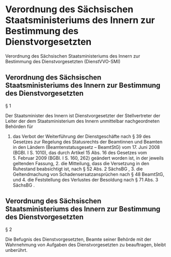 # Verordnung des Sächsischen Staatsministeriums des Innern zur Bestimmung des Dienstvorgesetzten 


Verordnung des Sächsischen Staatsministeriums des Innern zur Bestimmung des Dienstvorgesetzten (DienstVVO-SMI)

## Verordnung des Sächsischen Staatsministeriums des Innern zur Bestimmung des Dienstvorgesetzten 
 § 1  

Der Staatsminister des Innern ist Dienstvorgesetzter der Stellvertreter der Leiter der dem Staatsministerium des Innern unmittelbar nachgeordneten Behörden für

1. das Verbot der Weiterführung der Dienstgeschäfte nach § 39 des Gesetzes zur Regelung des Statusrechts der Beamtinnen und Beamten in den Ländern (Beamtenstatusgesetz – 
          BeamtStG) vom 17. Juni 2008 (BGBl. I S. 1010), das durch Artikel 15 Abs. 16 des Gesetzes vom 5. Februar 2009 (BGBl. I S. 160, 262) geändert worden ist, in der jeweils geltenden Fassung, 2. die Mitteilung, dass die Versetzung in den Ruhestand beabsichtigt ist, nach § 52 Abs. 2 
          SächsBG , 3. die Geltendmachung von Schadensersatzansprüchen nach § 48 
          BeamtStG, und 4. die Feststellung des Verlustes der Besoldung nach § 71 Abs. 3 
          SächsBG . 
## Verordnung des Sächsischen Staatsministeriums des Innern zur Bestimmung des Dienstvorgesetzten 
 § 2  

Die Befugnis des Dienstvorgesetzten, Beamte seiner Behörde mit der Wahrnehmung von Aufgaben des Dienstvorgesetzten zu beauftragen, bleibt unberührt.

